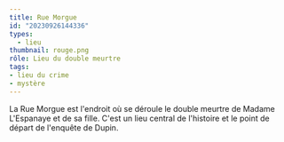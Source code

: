 ```yaml
---
title: Rue Morgue
id: "20230926144336"
types:
  - lieu
thumbnail: rouge.png
rôle: Lieu du double meurtre
tags:
- lieu du crime
- mystère
---
```


La Rue Morgue est l'endroit où se déroule le double meurtre de Madame L'Espanaye et de sa fille. C'est un lieu central de l'histoire et le point de départ de l'enquête de Dupin.
